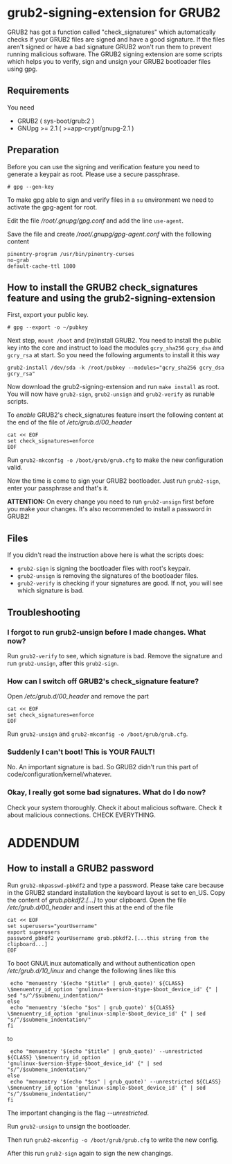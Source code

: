 # grub2-signing-extension for GRUB2

GRUB2 has got a function called "check\_signatures" which automatically checks if your GRUB2 files are signed and have a good signature. If the files aren't signed or have a bad signature GRUB2 won't run them to prevent running malicious software.
The GRUB2 signing extension are some scripts which helps you to verify, sign and unsign your GRUB2 bootloader files using gpg. 



## Requirements

You need

* GRUB2 ( sys-boot/grub:2 )
* GNUpg >= 2.1 ( >=app-crypt/gnupg-2.1 )



## Preparation

Before you can use the signing and verification feature you need to generate a keypair as root. Please use a secure passphrase.

`# gpg --gen-key`


To make gpg able to sign and verify files in a `su` environment we need to activate the gpg-agent for root. 

Edit the file _/root/.gnupg/gpg.conf_ and add the line `use-agent`.

Save the file and create _/root/.gnupg/gpg-agent.conf_ with the following content

    pinentry-program /usr/bin/pinentry-curses
    no-grab
    default-cache-ttl 1800



## How to install the GRUB2 check\_signatures feature and using the grub2-signing-extension

First, export your public key.

`# gpg --export -o ~/pubkey`


Next step, `mount /boot` and (re)install GRUB2. You need to install the public key into the core and instruct to load the modules `gcry_sha256` `gcry_dsa` and `gcry_rsa` at start. So you need the following arguments to install it this way

`grub2-install /dev/sda -k /root/pubkey --modules="gcry_sha256 gcry_dsa gcry_rsa"`


Now download the grub2-signing-extension and run `make install` as root. You will now have `grub2-sign`, `grub2-unsign` and `grub2-verify` as runable scripts.


To _enable_ GRUB2's check\_signatures feature insert the following content at the end of the file of */etc/grub.d/00_header* 

    cat << EOF
    set check_signatures=enforce
    EOF


Run `grub2-mkconfig -o /boot/grub/grub.cfg` to make the new configuration valid.

Now the time is come to sign your GRUB2 bootloader. Just run `grub2-sign`, enter your passphrase and that's it.


**ATTENTION:** On every change you need to run `grub2-unsign` first before you make your changes. It's also recommended to install a password in GRUB2!






## Files

If you didn't read the instruction above here is what the scripts does:

* `grub2-sign` is signing the bootloader files with root's keypair.
* `grub2-unsign` is removing the signatures of the bootloader files.
* `grub2-verify` is checking if your signatures are good. If not, you will see which signature is bad.



## Troubleshooting

### I forgot to run grub2-unsign before I made changes. What now?

Run `grub2-verify` to see, which signature is bad. Remove the signature and run `grub2-unsign`, after this `grub2-sign`.


### How can I switch off GRUB2's check_signature feature?

Open */etc/grub.d/00_header* and remove the part 

    cat << EOF
    set check_signatures=enforce
    EOF

Run `grub2-unsign` and `grub2-mkconfig -o /boot/grub/grub.cfg`.


### Suddenly I can't boot! This is YOUR FAULT!

No. An important signature is bad. So GRUB2 didn't run this part of code/configuration/kernel/whatever.


### Okay, I really got some bad signatures. What do I do now?

Check your system thoroughly. Check it about malicious software. Check it about malicious connections. CHECK EVERYTHING.



# ADDENDUM

## How to install a GRUB2 password

Run `grub2-mkpasswd-pbkdf2` and type a password. Please take care because in the GRUB2 standard installation the keyboard layout is set to en\_US.
Copy the content of *grub.pbkdf2.[...]* to your clipboard. Open the file */etc/grub.d/00_header* and insert this at the end of the file

    cat << EOF
    set superusers="yourUsername"
    export superusers
    password_pbkdf2 yourUsername grub.pbkdf2.[...this string from the clipboard...]
    EOF

To boot GNU/Linux automatically and without authentication open */etc/grub.d/10_linux* and change the following lines like this

     echo "menuentry '$(echo "$title" | grub_quote)' ${CLASS} \$menuentry_id_option 'gnulinux-$version-$type-$boot_device_id' {" | sed "s/^/$submenu_indentation/"
    else
     echo "menuentry '$(echo "$os" | grub_quote)' ${CLASS} \$menuentry_id_option 'gnulinux-simple-$boot_device_id' {" | sed "s/^/$submenu_indentation/"
    fi

to

     echo "menuentry '$(echo "$title" | grub_quote)' --unrestricted ${CLASS} \$menuentry_id_option 'gnulinux-$version-$type-$boot_device_id' {" | sed "s/^/$submenu_indentation/"
    else
     echo "menuentry '$(echo "$os" | grub_quote)' --unrestricted ${CLASS} \$menuentry_id_option 'gnulinux-simple-$boot_device_id' {" | sed "s/^/$submenu_indentation/"
    fi

The important changing is the flag *--unrestricted*.


Run `grub2-unsign` to unsign the bootloader. 

Then run `grub2-mkconfig -o /boot/grub/grub.cfg` to write the new config. 

After this run `grub2-sign` again to sign the new changings.

